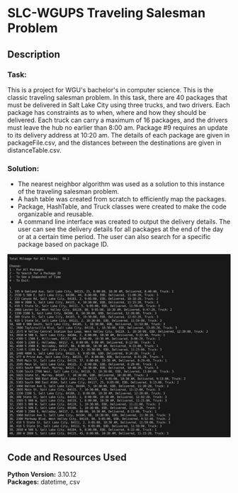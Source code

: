 # SLC-WGUPS Traveling Salesman Problem

## Description


### Task: 
This is a project for WGU's bachelor's in computer science.  This is the classic traveling salesman problem.  In this task, there are 40 packages that must be delivered in Salt Lake City using three trucks, and two drivers. Each package has constraints as to when, where and how they should be delivered.  Each truck can carry a maximum of 16 packages, and the drivers must leave the hub no earlier than 8:00 am.  Package #9 requires an update to its delivery address at 10:20 am. The details of each package are given in packageFile.csv, and the distances between the destinations are given in distanceTable.csv.

### Solution:
- The nearest neighbor algorithm was used as a solution to this instance of the traveling salesman problem.
- A hash table was created from scratch to efficiently map the packages.
- Package, HashTable, and Truck classes were created to make the code organizable and reusable.
- A command line interface was created to output the delivery details.  The user can see the delivery details for all packages at the end of the day or at a certain time period.  The user can also search for a specific package based on package ID.




<p align="center">
<img src="dsaii-output.png" width="700" alt="spam">
</p>


## Code and Resources Used
**Python Version:** 3.10.12 <br> 
**Packages:** datetime, csv
